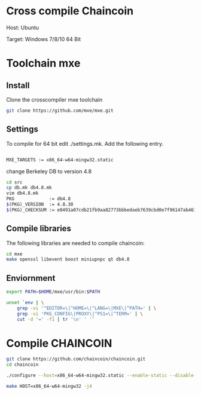 Cross compile Chaincoin
=======================

Host: Ubuntu

Target: Windows 7/8/10
64 Bit

Toolchain mxe
=============


Install
-------

Clone the crosscompiler mxe toolchain


```bash
git clone https://github.com/mxe/mxe.git

```

Settings
--------

To compile for 64 bit edit ./settings.mk. Add the following entry.  

```bash

MXE_TARGETS := x86_64-w64-mingw32.static

```

change Berkeley DB to version 4.8


```bash
cd src
cp db.mk db4.8.mk
vim db4.8.mk
PKG             := db4.8
$(PKG)_VERSION  := 4.8.30
$(PKG)_CHECKSUM := e0491a07cdb21fb9aa82773bbbedaeb7639cbd0e7f96147ab46141e0045db72a
```

Compile libraries
-----------------

The following libraries are needed to compile chaincoin:


```bash
cd mxe
make openssl libevent boost miniupnpc qt db4.8
```

Enviornment
-----------

```bash
export PATH=$HOME/mxe/usr/bin:$PATH

unset `env | \
    grep -vi '^EDITOR=\|^HOME=\|^LANG=\|MXE\|^PATH=' | \
    grep -vi 'PKG_CONFIG\|PROXY\|^PS1=\|^TERM=' | \
    cut -d '=' -f1 | tr '\n' ' '`
```

Compile CHAINCOIN
=================

```bash
git clone https://github.com/chaincoin/chaincoin.git
cd chaincoin

./configure --host=x86_64-w64-mingw32.static --enable-static --disable-shared --disable-tests --with-boost=$HOME/mxe/usr/x86_64-w64-mingw32.static/include/boost --with-boost-libdir=$HOME/mxe/usr/x86_64-w64-mingw32.static/lib

make HOST=x86_64-w64-mingw32 -j4
```

